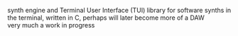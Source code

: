 synth engine and Terminal User Interface (TUI) library for software synths in the terminal, written in C, perhaps will later become more of a DAW \
very much a work in progress
